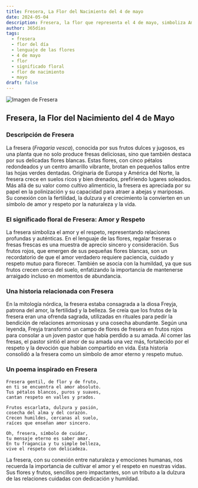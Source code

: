 ```yaml
---
title: Fresera, La Flor del Nacimiento del 4 de mayo
date: 2024-05-04
description: Fresera, la flor que representa el 4 de mayo, simboliza Amor y respeto. Descubre su fascinante historia, significado en el lenguaje de las flores y una poesía que celebra su belleza.
author: 365días
tags:
  - fresera
  - flor del día
  - lenguaje de las flores
  - 4 de mayo
  - flor
  - significado floral
  - flor de nacimiento
  - mayo
draft: false
---
```


![Imagen de Fresera](https://cdn.pixabay.com/photo/2016/06/20/00/40/strawberries-1467902_1280.jpg#center)


## Fresera, la Flor del Nacimiento del 4 de Mayo

### Descripción de Fresera

La fresera (_Fragaria vesca_), conocida por sus frutos dulces y jugosos, es una planta que no solo produce fresas deliciosas, sino que también destaca por sus delicadas flores blancas. Estas flores, con cinco pétalos redondeados y un centro amarillo vibrante, brotan en pequeños tallos entre las hojas verdes dentadas. Originaria de Europa y América del Norte, la fresera crece en suelos ricos y bien drenados, prefiriendo lugares soleados. Más allá de su valor como cultivo alimenticio, la fresera es apreciada por su papel en la polinización y su capacidad para atraer a abejas y mariposas. Su conexión con la fertilidad, la dulzura y el crecimiento la convierten en un símbolo de amor y respeto por la naturaleza y la vida.

### El significado floral de Fresera: Amor y Respeto

La fresera simboliza el amor y el respeto, representando relaciones profundas y auténticas. En el lenguaje de las flores, regalar freseras o fresas frescas es una muestra de aprecio sincero y consideración. Sus frutos rojos, que emergen de sus pequeñas flores blancas, son un recordatorio de que el amor verdadero requiere paciencia, cuidado y respeto mutuo para florecer. También se asocia con la humildad, ya que sus frutos crecen cerca del suelo, enfatizando la importancia de mantenerse arraigado incluso en momentos de abundancia.

### Una historia relacionada con Fresera

En la mitología nórdica, la fresera estaba consagrada a la diosa Freyja, patrona del amor, la fertilidad y la belleza. Se creía que los frutos de la fresera eran una ofrenda sagrada, utilizadas en rituales para pedir la bendición de relaciones armoniosas y una cosecha abundante. Según una leyenda, Freyja transformó un campo de flores de fresera en frutos rojos para consolar a un joven pastor que había perdido a su amada. Al comer las fresas, el pastor sintió el amor de su amada una vez más, fortalecido por el respeto y la devoción que habían compartido en vida. Esta historia consolidó a la fresera como un símbolo de amor eterno y respeto mutuo.

### Un poema inspirado en Fresera

```
Fresera gentil, de flor y de fruto,  
en ti se encuentra el amor absoluto.  
Tus pétalos blancos, puros y suaves,  
cantan respeto en valles y prados.  

Frutos escarlata, dulzura y pasión,  
cosecha del alma y del corazón.  
Crecen humildes, cercanas al suelo,  
raíces que enseñan amor sincero.  

Oh, fresera, símbolo de cuidar,  
tu mensaje eterno es saber amar.  
En tu fragancia y tu simple belleza,  
vive el respeto con delicadeza.  
```

La fresera, con su conexión entre naturaleza y emociones humanas, nos recuerda la importancia de cultivar el amor y el respeto en nuestras vidas. Sus flores y frutos, sencillos pero impactantes, son un tributo a la dulzura de las relaciones cuidadas con dedicación y humildad.

